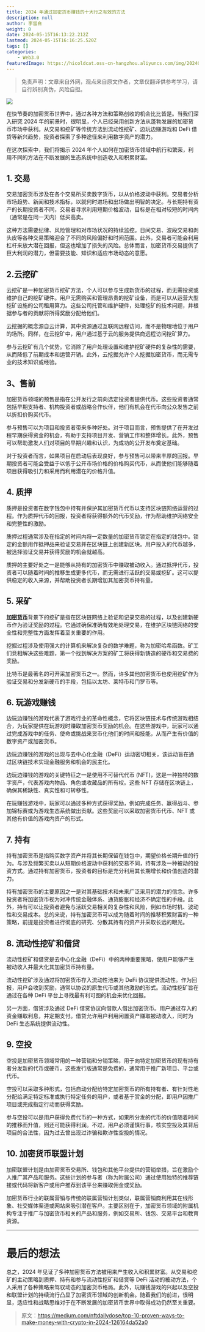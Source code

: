 ```yaml
---
title: 2024 年通过加密货币赚钱的十大行之有效的方法
description: null
author: 李留白
weight: 0
date: 2024-05-15T16:13:22.212Z
lastmod: 2024-05-15T16:16:25.520Z
tags: []
categories:
    - Web3.0
featuredImage: https://hicoldcat.oss-cn-hangzhou.aliyuncs.com/img/20240516001439.png
---
```


>免责声明：文章来自外网，观点来自原文作者，文章仅翻译供参考学习，请自行辨别真伪，风险自担。

![](https://hicoldcat.oss-cn-hangzhou.aliyuncs.com/img/20240516001439.png)

在快节奏的加密货币世界中，通过各种方法和策略创收的机会比比皆是。当我们深入研究 2024 年的前景时，很明显，个人已经采用创新方法从蓬勃发展的加密货币市场中获利。从交易和挖矿等传统方法到流动性挖矿、边玩边赚游戏和 DeFi 借贷等新兴趋势，投资者探索了多种途径来利用数字资产的潜力。

在这次探索中，我们将揭示 2024 年个人如何在加密货币领域中航行和繁荣，利用不同的方法在不断发展的生态系统中创造收入和积累财富。

## 1. 交易

交易加密货币涉及在各个交易所买卖数字货币，以从价格波动中获利。交易者分析市场趋势、新闻和技术指标，以就何时进场和出场做出明智的决定。与长期持有资产的长期投资者不同，交易者寻求利用短期价格波动，目标是在相对较短的时间内（通常是在同一天内）低买高卖。

这种方法需要纪律、风险管理和对市场状况的持续监控。日间交易、波段交易和剥头皮等各种交易策略迎合了不同的风险偏好和时间范围。此外，交易者可能会利用杠杆来放大潜在回报，但这也增加了损失的风险。总体而言，加密货币交易提供了巨大利润的潜力，但需要技能、知识和适应市场动态的意愿。

## 2.云挖矿

云挖矿是一种加密货币挖矿方法，个人可以参与生成新货币的过程，而无需投资或维护自己的挖矿硬件。用户无需购买和管理昂贵的挖矿设备，而是可以从运营大型挖矿设施的公司租用算力。这些公司托管和维护硬件，处理挖矿的技术问题，并根据参与者的贡献将所得奖励分配给他们。

云挖掘的概念源自云计算，其中资源通过互联网远程访问，而不是物理地位于用户的场所。同样，在云挖矿中，用户通过基于云的服务提供商远程访问挖矿算力。

参与云挖矿有几个优势。它消除了用户处理设置和维护挖矿硬件的复杂性的需要，从而降低了前期成本和运营开销。此外，云挖掘允许个人挖掘加密货币，而无需专业的技术知识或经验。

## 3、售前

加密货币领域的预售是指在公开发行之前向选定投资者提供代币。这些投资者通常包括早期支持者、机构投资者或战略合作伙伴，他们有机会在代币向公众发售之前以折扣价购买代币。

参与预售可以为项目和投资者带来多种好处。对于项目而言，预售提供了在开发过程早期获得资金的机会，有助于支持项目开发、营销工作和整体增长。此外，预售可以帮助激发人们对项目的早期兴趣和认识，为成功的公开发布奠定基础。

对于投资者而言，如果项目在启动后表现良好，参与预售可以带来丰厚的回报。早期投资者可能会受益于以低于公开市场价格的价格购买代币，从而使他们能够随着项目获得吸引力和采用而利用潜在的价格升值。

## 4. 质押

质押是投资者在数字钱包中持有并保护其加密货币代币以支持区块链网络运营的过程。作为质押代币的回报，投资者将获得额外的代币奖励，作为帮助维护网络安全和完整性的激励。

质押过程通常涉及在指定的时间内将一定数量的加密货币锁定在指定的钱包中。锁定的金额用作抵押品来验证交易并在区块链上创建新区块。用户投入的代币越多，被选择验证交易并获得奖励的机会就越高。

质押的主要好处之一是能够从持有的加密货币中赚取被动收入。通过抵押代币，投资者可以随着时间的推移生成更多代币，而无需进行活跃的交易或挖矿。这可以提供稳定的收入来源，并帮助投资者长期增加其加密货币持有量。

## 5. 采矿

[**加密货币**](https://www.blockchainappfactory.com/cryptocurrency-development?utm_source=makemoney&utm_medium=Medium&utm_campaign=Sheerin&utm_id=Ashika)背景下的挖矿是指在区块链网络上验证和记录交易的过程，以及创建新硬币作为验证奖励的过程。它通过确保准确有效地处理交易，在维护区块链网络的安全性和完整性方面发挥着至关重要的作用。

挖掘过程涉及使用强大的计算机来解决复杂的数学难题，称为加密哈希函数。矿工们竞相解决这些难题，第一个找到解决方案的矿工将获得新铸造的硬币和交易费的奖励。

比特币是最著名的可开采加密货币之一。然而，许多其他加密货币也使用挖矿作为验证交易和分发新硬币的手段，包括以太坊、莱特币和门罗币等。

## 6. 玩游戏赚钱

边玩边赚钱的游戏代表了游戏行业的革命性概念，它将区块链技术与传统游戏相结合，为玩家提供在玩游戏时赚取加密货币奖励的机会。在这些游戏中，玩家可以通过完成游戏中的任务、使命或挑战来货币化他们的时间和技能，从而产生有价值的数字资产或加密货币。

边玩边赚钱的游戏的出现与去中心化金融（DeFi）运动密切相关，该运动旨在通过区块链技术实现金融服务和机会的民主化。

边玩边赚钱的游戏的关键特征之一是使用不可替代代币 (NFT)，这是一种独特的数字资产，代表游戏内物品、角色或收藏品的所有权。这些 NFT 存储在区块链上，确保其稀缺性、真实性和可转移性。

在玩赚钱游戏中，玩家可以通过多种方式获得奖励，例如完成任务、赢得战斗、参加锦标赛或为游戏生态系统做出贡献。这些奖励可以采取加密货币代币、NFT 或其他有价值的游戏内资产的形式。

## 7. 持有

持有加密货币是指购买数字资产并将其长期保留在钱包中，期望价格长期升值的行为。与涉及频繁买卖以从短期价格波动中获利的交易不同，持有涉及一种被动的投资方式。通过持有加密货币，投资者的目标是充分利用其长期增长和价值创造的潜力。

持有加密货币的主要原因之一是对其基础技术和未来广泛采用的潜力的信念。许多投资者将加密货币视为对冲传统金融体系、通货膨胀和经济不确定性的手段。此外，持有可以让投资者避免与活跃交易相关的复杂性和风险，例如市场时机、波动性和交易成本。总的来说，持有加密货币可以成为随着时间的推移积累财富的一种策略，前提是投资者进行彻底的研究、分散其持有的资产并采取长远的眼光。

## 8. 流动性挖矿和借贷

流动性挖矿和借贷是去中心化金融（DeFi）中的两种重要策略，使用户能够产生被动收入并最大化其加密货币持有量。

流动性挖矿涉及通过将加密货币存入流动性池来为 DeFi 协议提供流动性。作为回报，用户会收到奖励，通常以协议的原生代币或其他激励的形式。流动性挖矿旨在通过在各种 DeFi 平台上寻找最有利可图的机会来优化回报。

另一方面，借贷涉及通过 DeFi 借贷协议向借款人借出加密货币。用户通过存入的资金赚取利息，并定期支付。借贷允许用户利用闲置资产赚取被动收入，同时为 DeFi 生态系统提供流动性。

## 9. 空投

空投是加密货币领域常用的一种营销和分销策略，用于向特定加密货币的现有持有者分发新的代币或硬币。这些发行版通常是免费的，通常用于推广新项目、平台或代币。

空投可以采取多种形式，包括自动分配给特定加密货币的所有持有者、有针对性地分配给满足特定标准或执行特定任务的用户，或者基于赏金的分配，即用户因推广项目或完成指定行动而获得奖励。

参与空投可以是用户获得免费代币的一种方式，如果所分发的代币的价值随着时间的推移而升值，则还可能获得利润。不过，用户必须谨慎行事，核实空投及其背后项目的合法性，因为过去曾出现过诈骗和欺诈性空投的情况。

## 10. 加密货币联盟计划

加密联盟计划是由加密货币交易所、钱包和其他平台提供的营销举措，旨在激励个人推广其产品和服务。这些计划的参与者（称为附属公司）通过使用独特的推荐链接或代码将新客户或用户推荐到该平台来赚取佣金或奖励。

加密货币行业的联属营销与传统的联属营销计划类似，联属营销商利用其在线形象、社交媒体渠道或网站来吸引潜在客户。主要区别在于，加密货币领域的附属机构专注于推广与加密货币相关的产品和服务，例如交易所、钱包、交易平台和教育资源。

_____________________________________________________________

# 最后的想法

总之，2024 年见证了多种加密货币方法被用来产生收入和积累财富。从交易和挖矿的主动策略到质押、持有和参与流动性挖矿和借贷等 DeFi 活动的被动方法，个人采用了各种策略来驾驭动态的加密货币格局。此外，玩赚钱游戏的兴起以及空投和联盟计划的持续流行凸显了加密货币领域的创新机会。随着我们的前进，很明显，适应性和战略思维对于在不断发展的加密货币世界中取得成功仍然至关重要。

> 原文：https://medium.com/nftdailydose/top-10-proven-ways-to-make-money-with-crypto-in-2024-126164da52a0